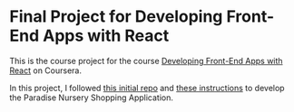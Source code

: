 Final Project for Developing Front-End Apps with React
===

This is the course project for the course [Developing Front-End Apps with React](https://www.coursera.org/learn/developing-frontend-apps-with-react?specialization=ibm-full-stack-cloud-developer) on Coursera.

In this project, I followed [this initial repo](https://github.com/ibm-developer-skills-network/e-plantShopping.git) and [these instructions](https://cf-courses-data.static.labs.skills.network/Q9oXyc0bGF8VUe7bz8YxMA.md.html) to develop the Paradise Nursery Shopping Application.

